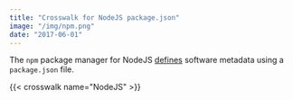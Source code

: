 ```yaml
---
title: "Crosswalk for NodeJS package.json"
image: "/img/npm.png"
date: "2017-06-01"
---
```


The `npm` package manager for NodeJS [defines](https://docs.npmjs.com/files/package.json) software metadata using a `package.json` file. 


{{< crosswalk name="NodeJS" >}}
